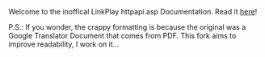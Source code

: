 Welcome to the inoffical LinkPlay httpapi.asp Documentation.
Read it [here](https://nift4.github.io/LinkPlayAPI/api)!

P.S.: If you wonder, the crappy formatting is because the original was a Google Translator Document that comes from PDF. This fork aims to improve readability, I work on it...
